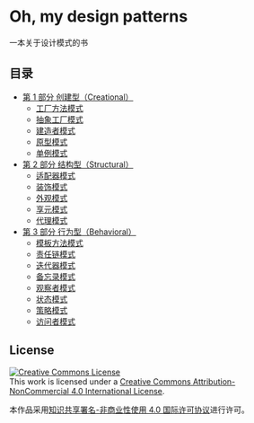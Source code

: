 # Oh, my design patterns 

一本关于设计模式的书

## 目录
 
* [第 1 部分 创建型（Creational）](创建型（Creational）)
  - [工厂方法模式](创建型（Creational）/1.工厂方法模式.md)
  - [抽象工厂模式](创建型（Creational）/2.抽象工厂模式.md)
  - [建造者模式](创建型（Creational）/3.建造者模式.md)
  - [原型模式](创建型（Creational）/4.原型模式.md)
  - [单例模式](创建型（Creational）/5.单例模式.md)
* [第 2 部分 结构型（Structural）](结构型（Structural）)
  - [适配器模式](结构型（Structural）/1.适配器模式.md)
  - [装饰模式](结构型（Structural）/2.装饰模式.md)
  - [外观模式](结构型（Structural）/3.外观模式.md)
  - [享元模式](结构型（Structural）/4.享元模式.md)
  - [代理模式](结构型（Structural）/5.代理模式.md)
* [第 3 部分 行为型（Behavioral）](行为型（Behavioral）)
  - [模板方法模式](行为型（Behavioral）/1.模板方法模式.md)
  - [责任链模式](行为型（Behavioral）/2.责任链模式.md)
  - [迭代器模式](行为型（Behavioral）/3.迭代器模式.md)
  - [备忘录模式](行为型（Behavioral）/4.备忘录模式.md)
  - [观察者模式](行为型（Behavioral）/5.观察者模式.md)
  - [状态模式](行为型（Behavioral）/6.状态模式.md)
  - [策略模式](行为型（Behavioral）/7.策略模式.md)
  - [访问者模式](行为型（Behavioral）/8.访问者模式.md)

## License

<a rel="license" href="http://creativecommons.org/licenses/by-nc/4.0/"><img alt="Creative Commons License" style="border-width:0" src="https://i.creativecommons.org/l/by-nc/4.0/88x31.png" /></a><br />This work is licensed under a <a rel="license" href="http://creativecommons.org/licenses/by-nc/4.0/">Creative Commons Attribution-NonCommercial 4.0 International License</a>.

本作品采用<a rel="license" href="http://creativecommons.org/licenses/by-nc/4.0/">知识共享署名-非商业性使用 4.0 国际许可协议</a>进行许可。
 